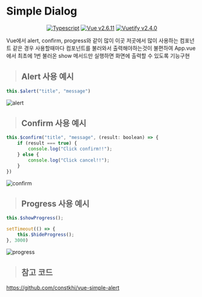 # Simple Dialog
<center>

[![Typescript](https://img.shields.io/badge/Typescript-blue.svg)](https://www.typescriptlang.org/)
[![Vue v2.6.11](https://img.shields.io/badge/Vue-v2.6.11-blue.svg)](https://kr.vuejs.org/v2/guide/index.html)
[![Vuetify v2.4.0](https://img.shields.io/badge/Vuetify-v2.4.0-blue.svg)](https://vuetifyjs.com/en/)

</center>

Vue에서 alert, confirm, progress와 같이 많이 이곳 저곳에서 많이 사용하는 컴포넌트 같은 경우 사용할때마다 컴포넌트를 불러와서 출력해야하는것이 불편하여 App.vue에서 최초에 1번 불러온 show 메서드만 실행하면 화면에 출력할 수 있도록 기능구현

> ## Alert 사용 예시

```javascript
this.$alert("title", "message")
```

![alert](https://user-images.githubusercontent.com/20200820/118649392-6bad9600-b81e-11eb-81c4-96b319adc489.gif)
    

> ## Confirm 사용 예시

```javascript
this.$confirm("title", "message", (result: boolean) => {
    if (result === true) {
        console.log("Click confirm!!");
    } else {
        console.log("Click cancel!!");
    }
})
```

![confirm](https://user-images.githubusercontent.com/20200820/118649463-7cf6a280-b81e-11eb-8318-a5817924c823.gif)


> ## Progress 사용 예시

```javascript
this.$showProgress();

setTimeout(() => {
    this.$hideProgress();
}, 3000)
```

![progress](https://user-images.githubusercontent.com/20200820/118649440-78ca8500-b81e-11eb-9e76-f88e17186809.gif)

> ## 참고 코드

https://github.com/constkhi/vue-simple-alert